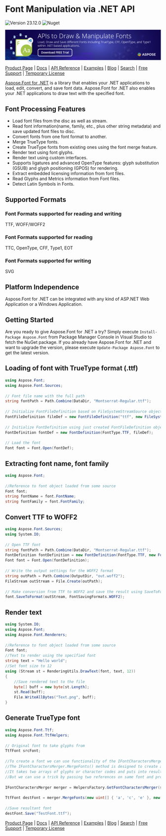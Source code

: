# Font Manipulation via .NET API

![Version 23.12.0](https://img.shields.io/badge/nuget-v23.12.0-blue) ![Nuget](https://img.shields.io/nuget/dt/Aspose.Font)

[![banner](https://raw.githubusercontent.com/Aspose/aspose.github.io/master/img/banners/aspose_font-for-net-banner.png)](https://releases.aspose.com/font/net/)

[Product Page](https://products.aspose.com/font/net/) | [Docs](https://docs.aspose.com/font/net/) | [API Reference](https://reference.aspose.com/font/net/) | [Examples](https://github.com/aspose-font/Aspose.Font-for-.NET/tree/master/Examples) | [Blog](https://blog.aspose.com/category/font/) | [Search](https://search.aspose.com/) | [Free Support](https://forum.aspose.com/c/font) | [Temporary License](https://purchase.aspose.com/temporary-license/)

[Aspose.Font for .NET](https://products.aspose.com/font/net/) is a library that enables your .NET applications to load, edit, convert, and save font data. Aspose.Font for .NET also enables your .NET applications to draw text with the specified font.

## Font Processing Features

- Load font files from the disc as well as stream.
- Read font information(name, family, etc., plus other string metadata) and save updated font files to disc.
- Convert fonts from one font format to another.
- Merge TrueType fonts.
- Create TrueType fonts from existing ones using the font merge feature.
- Render text using font glyphs.
- Render text using custom interfaces. 
- Supports ligatures and advanced OpenType features: glyph substitution (GSUB) and glyph positioning (GPOS) for rendering.
- Extract embedded licensing information from font files.
- Read Glyphs and Metrics information from Font files.
- Detect Latin Symbols in Fonts.

## Supported Formats

### Font Formats supported for reading and writing

TTF, WOFF/WOFF2

### Font Formats supported for reading

TTC, OpenType, CFF, Type1, EOT

### Font Formats supported for writing

SVG

## Platform Independence

Aspose.Font for .NET can be integrated with any kind of ASP.NET Web Application or a Windows Application.

## Getting Started

Are you ready to give Aspose.Font for .NET a try? Simply execute `Install-Package Aspose.Font` from Package Manager Console in Visual Studio to fetch the NuGet package. If you already have Aspose.Font for .NET and want to upgrade the version, please execute `Update-Package Aspose.Font` to get the latest version.

## Loading of font with TrueType format (.ttf)
```csharp
using Aspose.Font;
using Aspose.Font.Sources;

// Font file name with the full path
string fontPath = Path.Combine(DataDir, "Montserrat-Regular.ttf");

// Initialize FontFileDefinition based on FileSystemStreamSource object, set fileExtension to "ttf" 
FontFileDefinition fileDef = new FontFileDefinition("ttf", new FileSystemStreamSource(fontPath));

// Initialize FontDefinition using just created FontFileDefinition object, passing TTF as the FontType value
FontDefinition fontDef = new FontDefinition(FontType.TTF, fileDef);

// Load the font
Font font = Font.Open(fontDef);
```

## Extracting font name, font family
```csharp
using Aspose.Font;

//Reference to font object loaded from some source
Font font;
string fontName = font.FontName;
string fontFamily = font.FontFamily;
```

## Convert TTF to WOFF2
```csharp
using Aspose.Font.Sources;
using System.IO;

// Open TTF font
string fontPath = Path.Combine(DataDir, "Montserrat-Regular.ttf");
FontDefinition fontDefinition = new FontDefinition(FontType.TTF, new FontFileDefinition(new FileSystemStreamSource(fontPath)));
Font font = Font.Open(fontDefinition);

// Write the output settings for the WOFF2 format
string outPath = Path.Combine(OutputDir, "out.woff2");
FileStream outStream = File.Create(outPath);

// Make conversion from TTF to WOFF2 and save the result using SaveToFormat() method of the base abstract Font class instance
font.SaveToFormat(outStream, FontSavingFormats.WOFF2);
```

## Render text
```csharp
using System.IO;
using Aspose.Font;
using Aspose.Font.Renderers;

//Reference to font object loaded from some source
Font font;
//Text to render using the specified font
string text = "Hello world";
//Set font size to 12
using (Stream st = RenderingUtils.DrawText(font, text, 12))
{
	//Save rendered text to the file
	byte[] buff = new byte[st.Length];
	st.Read(buff);	
	File.WriteAllBytes("Text.png", buff);
}                        

```

## Generate TrueType font
```csharp
using Aspose.Font.Ttf;
using Aspose.Font.TtfHelpers;

// Original font to take glyphs from
TtfFont srcFont;

//To create a font we can use functionality of the IFontCharactersMerger interface.
//The IFontCharactersMerger.MergeFonts() method is designed to create a font as a result of merging two fonts.
//It takes two arrays of glyphs or character codes and puts into resultant font only glyphs from these arrays.
//But we can use a trick by passing two references on same font and provide only single array of character codes.

IFontCharactersMerger merger = HelpersFactory.GetFontCharactersMerger(srcFont, srcFont);

TtfFont destFont = merger.MergeFonts(new uint[] { 'a', 'c', 'e' }, new uint[0], "TestFont");

//Save resultant font
destFont.Save("TestFont.ttf");

```
[Product Page](https://products.aspose.com/font/net/) | [Docs](https://docs.aspose.com/font/net/) | [API Reference](https://reference.aspose.com/font/net/) | [Examples](https://github.com/aspose-font/Aspose.Font-for-.NET/tree/master/Examples) | [Blog](https://blog.aspose.com/category/font/) | [Search](https://search.aspose.com/) | [Free Support](https://forum.aspose.com/c/font) | [Temporary License](https://purchase.aspose.com/temporary-license/)

